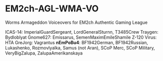 # EM2ch-AGL-WMA-VO
Worms Armageddon Voiceovers for EM2ch Authentic Gaming League

ICAS-14: ImperialGuardSergeant, LordGeneralSturnn, T3485Crew
Traygen: Bydloblyat
Gnome627: Emissarus, SemenMaximEmileShamile
Z-120 Virus: HTA
GreJorg: Vagrantus
__nEmPoBu4__: BF1942German, BF1942Russian, Lukashenko, Rozmovlyalka, Samus (not Aran), SCoP Merc, SCoP Military, VeryBigZalupa, ZalupaAmerikanskaya
